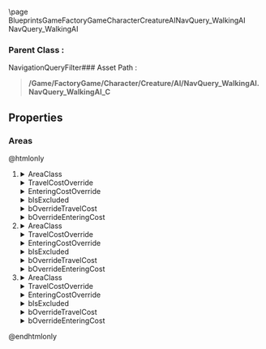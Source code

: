 \page BlueprintsGameFactoryGameCharacterCreatureAINavQuery_WalkingAI NavQuery_WalkingAI
### Parent Class :
NavigationQueryFilter### Asset Path :
<b><blockquote>/Game/FactoryGame/Character/Creature/AI/NavQuery_WalkingAI.NavQuery_WalkingAI_C</blockquote></b>
## Properties

### Areas
@htmlonly
<ol>
<li>
<details>
 <summary>AreaClass</summary>
<b><a href="_class_script_nav_area__null.html"><blockquote>NavArea_Null</blockquote></a></b>
</details>
<details>
 <summary>TravelCostOverride</summary>
<blockquote>1</blockquote>
</details>
<details>
 <summary>EnteringCostOverride</summary>
<blockquote>0</blockquote>
</details>
<details>
 <summary>bIsExcluded</summary>
<blockquote>True</blockquote>
</details>
<details>
 <summary>bOverrideTravelCost</summary>
<blockquote>False</blockquote>
</details>
<details>
 <summary>bOverrideEnteringCost</summary>
<blockquote>False</blockquote>
</details>
</li>
<li>
<details>
 <summary>AreaClass</summary>
<b><a href="_class_script_nav_area__default.html"><blockquote>NavArea_Default</blockquote></a></b>
</details>
<details>
 <summary>TravelCostOverride</summary>
<blockquote>1</blockquote>
</details>
<details>
 <summary>EnteringCostOverride</summary>
<blockquote>0</blockquote>
</details>
<details>
 <summary>bIsExcluded</summary>
<blockquote>False</blockquote>
</details>
<details>
 <summary>bOverrideTravelCost</summary>
<blockquote>False</blockquote>
</details>
<details>
 <summary>bOverrideEnteringCost</summary>
<blockquote>False</blockquote>
</details>
</li>
<li>
<details>
 <summary>AreaClass</summary>
<b><a href="_class_script_f_g_nav_area__water.html"><blockquote>FGNavArea_Water</blockquote></a></b>
</details>
<details>
 <summary>TravelCostOverride</summary>
<blockquote>1</blockquote>
</details>
<details>
 <summary>EnteringCostOverride</summary>
<blockquote>0</blockquote>
</details>
<details>
 <summary>bIsExcluded</summary>
<blockquote>True</blockquote>
</details>
<details>
 <summary>bOverrideTravelCost</summary>
<blockquote>False</blockquote>
</details>
<details>
 <summary>bOverrideEnteringCost</summary>
<blockquote>False</blockquote>
</details>
</li>
</ol>
@endhtmlonly

